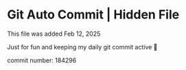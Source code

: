 # Git Auto Commit | Hidden File

This file was added Feb 12, 2025

Just for fun and keeping my daily git commit active 🤪

commit number: 184296
